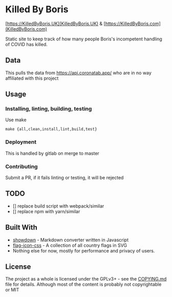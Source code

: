 # Killed By Boris 

[https://KilledByBoris.UK](KilledByBoris.UK) & [https://KilledByBoris.com](KilledByBoris.com)

Static site to keep track of how many people Boris's incompetent handling of COVID has killed.

## Data

This pulls the data from https://api.coronatab.app/
who are in no way affiliated with this project

## Usage

### Installing, linting, building, testing

Use make

```
make {all,clean,install,lint,build,test}
```

### Deployment

This is handled by gitlab on merge to master

### Contributing

Submit a PR, if it fails linting or testing, it will be rejected

## TODO

* [] replace build script with webpack/similar
* [] replace npm with yarn/similar

## Built With

* [showdown](https://github.com/showdownjs/showdown) - Markdown converter written in Javascript
* [flag-icon-css](https://github.com/lipis/flag-icon-css) - A collection of all country flags in SVG
* Nothing else for now, mostly for performance and privacy of users.

## License

The project as a whole is licensed under the GPLv3+ - see the [COPYING.md](COPYING.md) file for details.
Although most of the content is probably not copyrightable or MIT